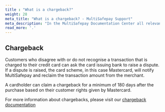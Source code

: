```yaml
---
title : "What is a chargeback?"
weight: 28
meta_title: "What is a chargeback? - MultiSafepay Support"
meta_description: "In the MultiSafepay Documentation Center all relevant information regarding our Plugins and API. As well as Support pages for Payment Method, Tools and General Questions. You can also find the contact details of our Support Team and Integration Team."
read_more: '.'
---
```

## Chargeback
Customers who disagree with or do not recognise a transaction that is charged to their credit card can ask the card issuing bank to raise a dispute. If a dispute is raised, the card scheme, in this case Mastercard, will notify MultiSafepay and reclaim the transaction amount from the merchant.

A cardholder can claim a chargeback for a minimum of 180 days after the purchase based on their customer rights given by Mastercard.

For more information about chargebacks, please visit our [chargeback documentation](/faq/chargebacks/)

